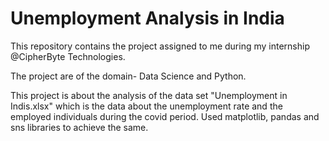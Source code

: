 # Unemployment Analysis in India
This repository contains the project assigned to me during my internship @CipherByte Technologies.

The project are of the domain- Data Science and Python.

This project is about the analysis of the data set "Unemployment in Indis.xlsx" which is the data about the unemployment rate and the employed individuals during the covid period.
Used matplotlib, pandas and sns libraries to achieve the same.

